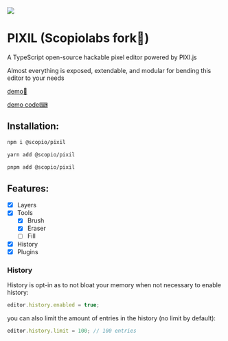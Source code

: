 <img src="./public/pixil_logox200.png"/>

# PIXIL (Scopiolabs fork🍴)

A TypeScript open-source hackable pixel editor powered by PIXI.js

Almost everything is exposed, extendable, and modular for bending this editor to your needs

[demo🎨](https://2mer.github.io/#/PIXIL/)

[demo code⌨](https://github.com/2mer/2mer.github.io/blob/master/src/screens/PIXIL/Demo.tsx)

## Installation:
```sh
npm i @scopio/pixil
```
```sh
yarn add @scopio/pixil
```
```sh
pnpm add @scopio/pixil
```

## Features:
- [x] Layers
- [x] Tools
  - [x] Brush
  - [x] Eraser
  - [ ] Fill
- [x] History
- [x] Plugins

### History
History is opt-in as to not bloat your memory when not necessary
to enable history:
```js
editor.history.enabled = true;
```
you can also limit the amount of entries in the history (no limit by default):
```js
editor.history.limit = 100; // 100 entries
```
